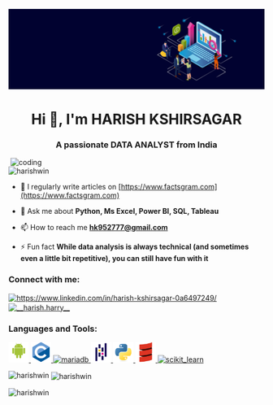 ![logo](https://github.com/Harishwin/Harishwin/blob/main/Image_Tech_Job_Data_Analyst_Science_LandingPage%20(1).jpg)
<h1 align="center">Hi 👋, I'm HARISH KSHIRSAGAR</h1>
<h3 align="center">A passionate DATA ANALYST from India</h3>

<img align="right" alt="coding" width="500" src="https://user-images.githubusercontent.com/84115928/142569072-22fdc7ac-5815-4e96-b84d-f918a85d47ec.gif">
<p align="left"> <img src="https://komarev.com/ghpvc/?username=harishwin&label=Profile%20views&color=0e75b6&style=flat" alt="harishwin" /> </p>

- 📝 I regularly write articles on [https://www.factsgram.com](https://www.factsgram.com)

- 💬 Ask me about **Python, Ms Excel, Power BI, SQL, Tableau**

- 📫 How to reach me **hk952777@gmail.com**

- ⚡ Fun fact **While data analysis is always technical (and sometimes even a little bit repetitive), you can still have fun with it**

<h3 align="left">Connect with me:</h3>
<p align="left">
<a href="https://linkedin.com/in/https://www.linkedin.com/in/harish-kshirsagar-0a6497249/" target="blank"><img align="center" src="https://raw.githubusercontent.com/rahuldkjain/github-profile-readme-generator/master/src/images/icons/Social/linked-in-alt.svg" alt="https://www.linkedin.com/in/harish-kshirsagar-0a6497249/" height="30" width="40" /></a>
<a href="https://instagram.com/__harish.harry__" target="blank"><img align="center" src="https://raw.githubusercontent.com/rahuldkjain/github-profile-readme-generator/master/src/images/icons/Social/instagram.svg" alt="__harish.harry__" height="30" width="40" /></a>
</p>

<h3 align="left">Languages and Tools:</h3>
<p align="left"> <a href="https://developer.android.com" target="_blank" rel="noreferrer"> <img src="https://raw.githubusercontent.com/devicons/devicon/master/icons/android/android-original-wordmark.svg" alt="android" width="40" height="40"/> </a> <a href="https://www.cprogramming.com/" target="_blank" rel="noreferrer"> <img src="https://raw.githubusercontent.com/devicons/devicon/master/icons/c/c-original.svg" alt="c" width="40" height="40"/> </a> <a href="https://mariadb.org/" target="_blank" rel="noreferrer"> <img src="https://www.vectorlogo.zone/logos/mariadb/mariadb-icon.svg" alt="mariadb" width="40" height="40"/> </a> <a href="https://pandas.pydata.org/" target="_blank" rel="noreferrer"> <img src="https://raw.githubusercontent.com/devicons/devicon/2ae2a900d2f041da66e950e4d48052658d850630/icons/pandas/pandas-original.svg" alt="pandas" width="40" height="40"/> </a> <a href="https://www.python.org" target="_blank" rel="noreferrer"> <img src="https://raw.githubusercontent.com/devicons/devicon/master/icons/python/python-original.svg" alt="python" width="40" height="40"/> </a> <a href="https://www.scala-lang.org" target="_blank" rel="noreferrer"> <img src="https://raw.githubusercontent.com/devicons/devicon/master/icons/scala/scala-original.svg" alt="scala" width="40" height="40"/> </a> <a href="https://scikit-learn.org/" target="_blank" rel="noreferrer"> <img src="https://upload.wikimedia.org/wikipedia/commons/0/05/Scikit_learn_logo_small.svg" alt="scikit_learn" width="40" height="40"/> </a> </p>

<p><img align="left" src="https://github-readme-stats.vercel.app/api/top-langs?username=harishwin&show_icons=true&locale=en&layout=compact" alt="harishwin" /></p>

<p>&nbsp;<img align="center" src="https://github-readme-stats.vercel.app/api?username=harishwin&show_icons=true&locale=en" alt="harishwin" /></p>

<p><img align="center" src="https://github-readme-streak-stats.herokuapp.com/?user=harishwin&" alt="harishwin" /></p>
